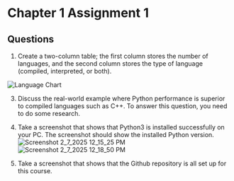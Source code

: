 # Chapter 1 Assignment 1
## Questions 

1. Create a two-column table; the first column stores the number of languages, and the second column stores the type of language (compiled, interpreted, or both).
   
![Language Chart](https://github.com/user-attachments/assets/c715e38c-b457-421c-8f13-616393c0ddd6)

3. Discuss the real-world example where Python performance is superior to compiled languages such as C++. To answer this question, you need to do some research. 

4. Take a screenshot that shows that Python3 is installed successfully on your PC. The screenshot should show the installed Python version.
   ![Screenshot 2_7_2025 12_15_25 PM](https://github.com/user-attachments/assets/1947179e-7d6b-444d-912b-a27e9846c2e9)
![Screenshot 2_7_2025 12_18_50 PM](https://github.com/user-attachments/assets/2ee7cca7-bb1c-4fc4-b1af-c15bd49e5f27)


6. Take a screenshot that shows that the Github repository is all set up for this course. 

